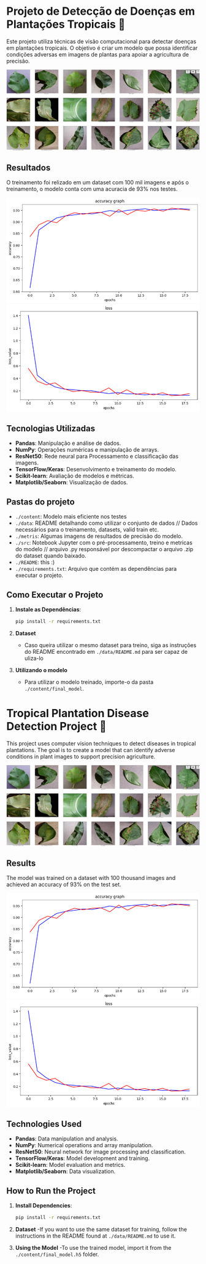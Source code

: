 # Projeto de Detecção de Doenças em Plantações Tropicais 🌱

Este projeto utiliza técnicas de visão computacional para detectar doenças em plantações tropicais. O objetivo é criar um modelo que possa identificar condições adversas em imagens de plantas para apoiar a agricultura de precisão.

<img src="./metrics/images.png">

## Resultados

O treinamento foi relizado em um dataset com 100 mil imagens e após o treinamento, o modelo conta com uma acuracia de 93% nos testes.

<img src="./metrics/acc.png">
<img src="./metrics/loss.png">

## Tecnologias Utilizadas

- **Pandas**: Manipulação e análise de dados.
- **NumPy**: Operações numéricas e manipulação de arrays.
- **ResNet50**: Rede neural para Processamento e classificação das imagens.
- **TensorFlow/Keras**: Desenvolvimento e treinamento do modelo.
- **Scikit-learn**: Avaliação de modelos e métricas.
- **Matplotlib/Seaborn**: Visualização de dados.

## Pastas do projeto

- `./content`: Modelo mais eficiente nos testes  
- `./data`: README detalhando como utilizar o conjunto de dados // Dados necessários para o treinamento, datasets, valid train etc.
- `./metris`: Algumas imagens de resultados de precisão do modelo.
- `./src`: Notebook Jupyter com o pré-processamento, treino e metricas do modelo // arquivo .py responsável por descompactar o arquivo .zip do dataset quando baixado.
- `./README`: this :)
- `./requirements.txt`: Arquivo que contém as dependências para executar o projeto.


## Como Executar o Projeto

1. **Instale as Dependências**:
   ```bash
   pip install -r requirements.txt

2. **Dataset**
   - Caso queira utilizar o mesmo dataset para treino, siga as instruções do README encontrado em `./data/README.md` para ser capaz de uliza-lo
  
3. **Utilizando o modelo**
   - Para utilizar o modelo treinado, importe-o da pasta `./content/final_model`.
  
  
# Tropical Plantation Disease Detection Project 🌱

This project uses computer vision techniques to detect diseases in tropical plantations. The goal is to create a model that can identify adverse conditions in plant images to support precision agriculture.

<img src="./metrics/images.png" alt="Dataset Images">

## Results

The model was trained on a dataset with 100 thousand images and achieved an accuracy of 93% on the test set.

<img src="./metrics/acc.png" alt="Accuracy Graph">
<img src="./metrics/loss.png" alt="Loss Graph">

## Technologies Used

- **Pandas**: Data manipulation and analysis.
- **NumPy**: Numerical operations and array manipulation.
- **ResNet50**: Neural network for image processing and classification.
- **TensorFlow/Keras**: Model development and training.
- **Scikit-learn**: Model evaluation and metrics.
- **Matplotlib/Seaborn**: Data visualization.

## How to Run the Project

1. **Install Dependencies**:
   ```bash
   pip install -r requirements.txt

2. **Dataset**
   -If you want to use the same dataset for training, follow the instructions in the README found at `./data/README.md` to use it.

3. **Using the Model**
   -To use the trained model, import it from the `./content/final_model.h5` folder.
